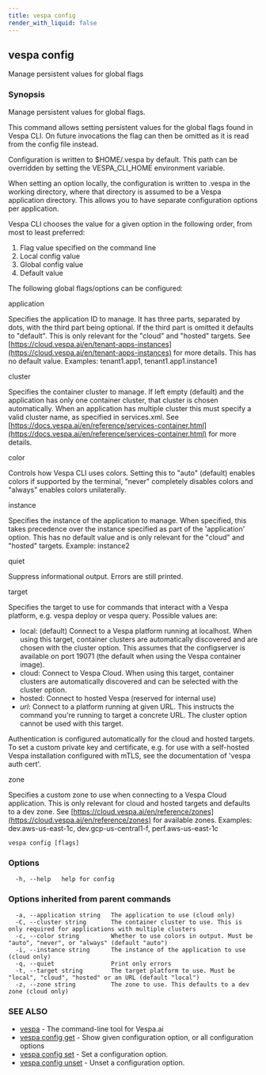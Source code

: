 ```yaml
---
title: vespa config
render_with_liquid: false
---
```


## vespa config

Manage persistent values for global flags

### Synopsis

Manage persistent values for global flags.

This command allows setting persistent values for the global flags found in
Vespa CLI. On future invocations the flag can then be omitted as it is read
from the config file instead.

Configuration is written to $HOME/.vespa by default. This path can be
overridden by setting the VESPA_CLI_HOME environment variable.

When setting an option locally, the configuration is written to .vespa in the
working directory, where that directory is assumed to be a Vespa application
directory. This allows you to have separate configuration options per
application.

Vespa CLI chooses the value for a given option in the following order, from
most to least preferred:

1. Flag value specified on the command line
2. Local config value
3. Global config value
4. Default value

The following global flags/options can be configured:

application

Specifies the application ID to manage. It has three parts, separated by
dots, with the third part being optional. If the third part is omitted it
defaults to "default". This is only relevant for the "cloud" and "hosted"
targets. See [https://cloud.vespa.ai/en/tenant-apps-instances](https://cloud.vespa.ai/en/tenant-apps-instances) for more details.
This has no default value. Examples: tenant1.app1, tenant1.app1.instance1

cluster

Specifies the container cluster to manage. If left empty (default) and the
application has only one container cluster, that cluster is chosen
automatically. When an application has multiple cluster this must specify a
valid cluster name, as specified in services.xml. See
[https://docs.vespa.ai/en/reference/services-container.html](https://docs.vespa.ai/en/reference/services-container.html) for more details.

color

Controls how Vespa CLI uses colors. Setting this to "auto" (default) enables
colors if supported by the terminal, "never" completely disables colors and
"always" enables colors unilaterally.

instance

Specifies the instance of the application to manage. When specified, this takes
precedence over the instance specified as part of the 'application' option.
This has no default value and is only relevant for the "cloud" and "hosted"
targets. Example: instance2

quiet

Suppress informational output. Errors are still printed.

target

Specifies the target to use for commands that interact with a Vespa platform,
e.g. vespa deploy or vespa query. Possible values are:

- local:  (default) Connect to a Vespa platform running at localhost. When using
          this target, container clusters are automatically discovered and are
          chosen with the cluster option. This assumes that the configserver is
          available on port 19071 (the default when using the Vespa container
          image).
- cloud:  Connect to Vespa Cloud. When using this target, container clusters are
          automatically discovered and can be selected with the cluster option.
- hosted: Connect to hosted Vespa (reserved for internal use)
- *url*:  Connect to a platform running at given URL. This instructs the command
          you're running to target a concrete URL. The cluster option cannot be
          used with this target.

Authentication is configured automatically for the cloud and hosted targets. To
set a custom private key and certificate, e.g. for use with a self-hosted Vespa
installation configured with mTLS, see the documentation of 'vespa auth cert'.

zone

Specifies a custom zone to use when connecting to a Vespa Cloud application.
This is only relevant for cloud and hosted targets and defaults to a dev zone.
See [https://cloud.vespa.ai/en/reference/zones](https://cloud.vespa.ai/en/reference/zones) for available zones. Examples:
dev.aws-us-east-1c, dev.gcp-us-central1-f, perf.aws-us-east-1c

```
vespa config [flags]
```

### Options

```
  -h, --help   help for config
```

### Options inherited from parent commands

```
  -a, --application string   The application to use (cloud only)
  -C, --cluster string       The container cluster to use. This is only required for applications with multiple clusters
  -c, --color string         Whether to use colors in output. Must be "auto", "never", or "always" (default "auto")
  -i, --instance string      The instance of the application to use (cloud only)
  -q, --quiet                Print only errors
  -t, --target string        The target platform to use. Must be "local", "cloud", "hosted" or an URL (default "local")
  -z, --zone string          The zone to use. This defaults to a dev zone (cloud only)
```

### SEE ALSO

* [vespa](vespa.html)	 - The command-line tool for Vespa.ai
* [vespa config get](vespa_config_get.html)	 - Show given configuration option, or all configuration options
* [vespa config set](vespa_config_set.html)	 - Set a configuration option.
* [vespa config unset](vespa_config_unset.html)	 - Unset a configuration option.

